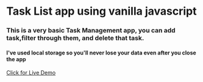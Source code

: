 # Task List app using vanilla javascript

### This is a very basic Task Management app, you can add task,filter through them, and delete that task.

#### I've used local storage so you'll never lose your data even after you close the app

[Click for Live Demo](https://devsayan.tech/Task-Management-app/)
